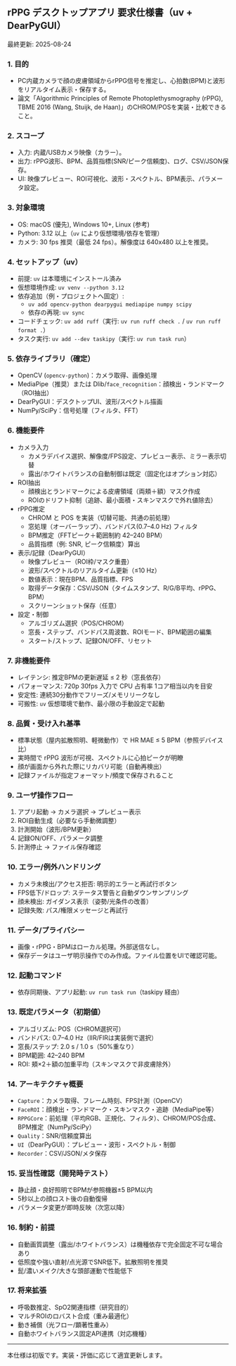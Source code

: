 ## rPPG デスクトップアプリ 要求仕様書（uv + DearPyGUI）

最終更新: 2025-08-24

### 1. 目的
- PC内蔵カメラで顔の皮膚領域からrPPG信号を推定し、心拍数(BPM)と波形をリアルタイム表示・保存する。
- 論文「Algorithmic Principles of Remote Photoplethysmography (rPPG), TBME 2016 (Wang, Stuijk, de Haan)」のCHROM/POSを実装・比較できること。

### 2. スコープ
- 入力: 内蔵/USBカメラ映像（カラー）。
- 出力: rPPG波形、BPM、品質指標(SNR/ピーク信頼度)、ログ、CSV/JSON保存。
- UI: 映像プレビュー、ROI可視化、波形・スペクトル、BPM表示、パラメータ設定。

### 3. 対象環境
- OS: macOS (優先), Windows 10+, Linux (参考)
- Python: 3.12 以上（`uv` により仮想環境/依存を管理）
- カメラ: 30 fps 推奨（最低 24 fps）。解像度は 640x480 以上を推奨。

### 4. セットアップ（uv）
- 前提: `uv` は本環境にインストール済み
- 仮想環境作成: `uv venv --python 3.12`
- 依存追加（例・プロジェクトへ固定）:
  - `uv add opencv-python dearpygui mediapipe numpy scipy`
  - 依存の再現: `uv sync`
- コードチェック: `uv add ruff`（実行: `uv run ruff check .` / `uv run ruff format .`）
 - タスク実行: `uv add --dev taskipy`（実行: `uv run task run`）

### 5. 依存ライブラリ（確定）
- OpenCV (`opencv-python`)：カメラ取得、画像処理
- MediaPipe（推奨）または Dlib/`face_recognition`：顔検出・ランドマーク（ROI抽出）
- DearPyGUI：デスクトップUI、波形/スペクトル描画
- NumPy/SciPy：信号処理（フィルタ、FFT）

### 6. 機能要件
- カメラ入力
  - カメラデバイス選択、解像度/FPS設定、プレビュー表示、ミラー表示切替
  - 露出/ホワイトバランスの自動制御は既定（固定化はオプション対応）
- ROI抽出
  - 顔検出とランドマークによる皮膚領域（両頬＋額）マスク作成
  - ROIのドリフト抑制（追跡、最小面積・スキンマスクで外れ値除去）
- rPPG推定
  - CHROM と POS を実装（切替可能、共通の前処理）
  - 窓処理（オーバーラップ）、バンドパス(0.7–4.0 Hz) フィルタ
  - BPM推定（FFTピーク＋範囲制約 42–240 BPM）
  - 品質指標（例: SNR, ピーク信頼度）算出
- 表示/記録（DearPyGUI）
  - 映像プレビュー（ROI枠/マスク重畳）
  - 波形/スペクトルのリアルタイム更新（≤10 Hz）
  - 数値表示：現在BPM、品質指標、FPS
  - 取得データ保存：CSV/JSON（タイムスタンプ、R/G/B平均、rPPG、BPM）
  - スクリーンショット保存（任意）
- 設定・制御
  - アルゴリズム選択（POS/CHROM）
  - 窓長・ステップ、バンドパス周波数、ROIモード、BPM範囲の編集
  - スタート/ストップ、記録ON/OFF、リセット

### 7. 非機能要件
- レイテンシ: 推定BPMの更新遅延 ≤ 2 秒（窓長依存）
- パフォーマンス: 720p 30fps 入力で CPU 占有率 1コア相当以内を目安
- 安定性: 連続30分動作でフリーズ/メモリリークなし
- 可搬性: `uv` 仮想環境で動作、最小限の手動設定で起動

### 8. 品質・受け入れ基準
- 標準状態（屋内拡散照明、軽微動作）で HR MAE ≤ 5 BPM（参照デバイス比）
- 実時間で rPPG 波形が可視、スペクトルに心拍ピークが明瞭
- 顔が画面から外れた際にリカバリ可能（自動再検出）
- 記録ファイルが指定フォーマット/頻度で保存されること

### 9. ユーザ操作フロー
1) アプリ起動 → カメラ選択 → プレビュー表示
2) ROI自動生成（必要なら手動微調整）
3) 計測開始（波形/BPM更新）
4) 記録ON/OFF、パラメータ調整
5) 計測停止 → ファイル保存確認

### 10. エラー/例外ハンドリング
- カメラ未検出/アクセス拒否: 明示的エラーと再試行ボタン
- FPS低下/ドロップ: ステータス警告と自動ダウンサンプリング
- 顔未検出: ガイダンス表示（姿勢/光条件の改善）
- 記録失敗: パス/権限メッセージと再試行

### 11. データ/プライバシー
- 画像・rPPG・BPMはローカル処理。外部送信なし。
- 保存データはユーザ明示操作でのみ作成。ファイル位置をUIで確認可能。

### 12. 起動コマンド
- 依存同期後、アプリ起動: `uv run task run`（taskipy 経由）

### 13. 既定パラメータ（初期値）
- アルゴリズム: POS（CHROM選択可）
- バンドパス: 0.7–4.0 Hz（IIR/FIRは実装側で選択）
- 窓長/ステップ: 2.0 s / 1.0 s（50%重なり）
- BPM範囲: 42–240 BPM
- ROI: 頬×2＋額の加重平均（スキンマスクで非皮膚除外）

### 14. アーキテクチャ概要
- `Capture`：カメラ取得、フレーム時刻、FPS計測（OpenCV）
- `FaceROI`：顔検出・ランドマーク・スキンマスク・追跡（MediaPipe等）
- `RPPGCore`：前処理（平均RGB、正規化、フィルタ）、CHROM/POS合成、BPM推定（NumPy/SciPy）
- `Quality`：SNR/信頼度算出
- `UI`（DearPyGUI）：プレビュー・波形・スペクトル・制御
- `Recorder`：CSV/JSON/メタ保存

### 15. 妥当性確認（開発時テスト）
- 静止顔・良好照明でBPMが参照機器±5 BPM以内
- 5秒以上の顔ロスト後の自動復帰
- パラメータ変更が即時反映（次窓以降）

### 16. 制約・前提
- 自動画質調整（露出/ホワイトバランス）は機種依存で完全固定不可な場合あり
- 低照度や強い直射/点光源でSNR低下。拡散照明を推奨
- 髭/濃いメイク/大きな頭部運動で性能低下

### 17. 将来拡張
- 呼吸数推定、SpO2関連指標（研究目的）
- マルチROIのロバスト合成（重み最適化）
- 動き補償（光フロー/顕著性重み）
- 自動ホワイトバランス固定API連携（対応機種）

---
本仕様は初版です。実装・評価に応じて適宜更新します。
